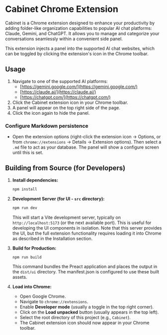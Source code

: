 # Cabinet Chrome Extension

Cabinet is a Chrome extension designed to enhance your productivity by adding folder-like organization capabilities to popular AI chat platforms: Claude, Gemini, and ChatGPT. It allows you to manage and categorize your conversations seamlessly within a convenient side panel.

This extension injects a panel into the supported AI chat websites, which can be toggled by clicking the extension's icon in the Chrome toolbar.

## Usage

1.  Navigate to one of the supported AI platforms:
    *   [https://gemini.google.com/](https://gemini.google.com/)
    *   [https://claude.ai/](https://claude.ai/)
    *   [https://chatgpt.com/](https://chatgpt.com/)
2.  Click the Cabinet extension icon in your Chrome toolbar.
3.  A panel will appear on the top right side of the page.
4.  Click the icon again to hide the panel.

### Configure Markdown persistence

- Open the extension options (right-click the extension icon → Options, or from `chrome://extensions` → Details → Extension options). Then select a `.md` file to act as your database. The panel will show a configure screen until this is set.

## Building from Source (for Developers)

1.  **Install dependencies:**
    ```bash
    npm install
    ```

2.  **Development Server (for UI - `src` directory):**
    ```bash
    npm run dev
    ```
    This will start a Vite development server, typically on `http://localhost:5173` (or the next available port). This is useful for developing the UI components in isolation. Note that this server provides the UI, but the full extension functionality requires loading it into Chrome as described in the Installation section.

3.  **Build for Production:**
    ```bash
    npm run build
    ```
    This command bundles the Preact application and places the output in the `dist/ui` directory. The manifest.json is configured to use these built assets.

5.  **Load into Chrome:**
    *   Open Google Chrome.
    *   Navigate to `chrome://extensions`.
    *   Enable **Developer mode** (usually a toggle in the top right corner).
    *   Click on the **Load unpacked** button (usually appears in the top left).
    *   Select the root directory of this project (e.g., `Cabinet`).
    *   The Cabinet extension icon should now appear in your Chrome toolbar.